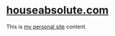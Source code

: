# [houseabsolute.com](https://houseabsolute.com/)

This is [my personal site](https://houseabsolute.com/) content.
